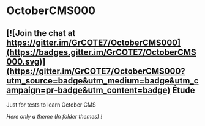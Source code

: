 # OctoberCMS000

[![Join the chat at https://gitter.im/GrCOTE7/OctoberCMS000](https://badges.gitter.im/GrCOTE7/OctoberCMS000.svg)](https://gitter.im/GrCOTE7/OctoberCMS000?utm_source=badge&utm_medium=badge&utm_campaign=pr-badge&utm_content=badge)
Étude
-------------------------------
Just for tests to learn October CMS

*Here only a theme (In folder themes) !*
